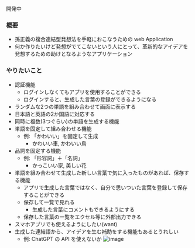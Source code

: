 開発中

### 概要

* 孫正義の複合連結型発想法を手軽におこなうための web Application
* 何か作りたいけど発想がでてこないという人にとって、革新的なアイデアを発想するための助けとなるようなアプリケーション

### やりたいこと

* 認証機能
    * ログインしなくてもアプリを使用することができる
    * ログインすると、生成した言葉の登録ができるようになる
* ランダムな2つの単語を組み合わせて画面に表示する
* 日本語と英語の2か国語に対応する
* 同時に複数(3つぐらい)の単語を生成する機能
* 単語を固定して組み合わせる機能
    * 例: 「かわいい」を固定して生成
        * かわいい車, かわいい鳥
* 品詞を固定する機能
    * 例: 「形容詞」＋「名詞」
        * かっこいい家, 美しい花
* 単語を組み合わせて生成した新しい言葉で気に入ったものがあれば、保存する機能
    * アプリで生成した言葉ではなく、自分で思いついた言葉を登録して保存することができる
    * 保存して一覧で見れる
        * 生成した言葉にコメントもできるようにする
    * 保存した言葉の一覧をエクセル等に外部出力できる
* スマホアプリでも使えるようにしたい(want)
* 生成した連結語から、アイデアを生む補助をする機能もあるとうれしい
    * 例: ChatGPT の API を使えないか
![image](https://user-images.githubusercontent.com/59964162/223427135-a9a21d9d-9274-4104-9d79-d4891689ecf0.png)

